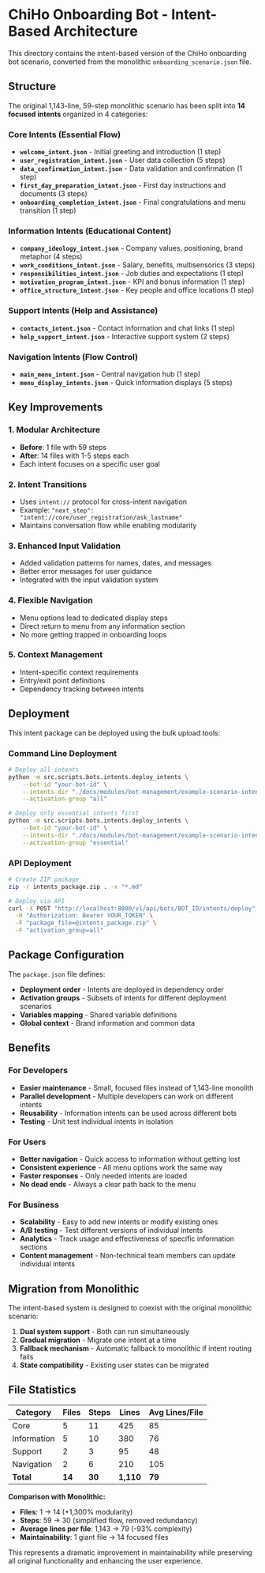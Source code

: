 # ChiHo Onboarding Bot - Intent-Based Architecture

This directory contains the intent-based version of the ChiHo onboarding bot scenario, converted from the monolithic `onboarding_scenario.json` file.

## Structure

The original 1,143-line, 59-step monolithic scenario has been split into **14 focused intents** organized in 4 categories:

### Core Intents (Essential Flow)
- **`welcome_intent.json`** - Initial greeting and introduction (1 step)
- **`user_registration_intent.json`** - User data collection (5 steps)
- **`data_confirmation_intent.json`** - Data validation and confirmation (1 step) 
- **`first_day_preparation_intent.json`** - First day instructions and documents (3 steps)
- **`onboarding_completion_intent.json`** - Final congratulations and menu transition (1 step)

### Information Intents (Educational Content)
- **`company_ideology_intent.json`** - Company values, positioning, brand metaphor (4 steps)
- **`work_conditions_intent.json`** - Salary, benefits, multisensorics (3 steps)
- **`responsibilities_intent.json`** - Job duties and expectations (1 step)
- **`motivation_program_intent.json`** - KPI and bonus information (1 step)
- **`office_structure_intent.json`** - Key people and office locations (1 step)

### Support Intents (Help and Assistance)
- **`contacts_intent.json`** - Contact information and chat links (1 step)
- **`help_support_intent.json`** - Interactive support system (2 steps)

### Navigation Intents (Flow Control)
- **`main_menu_intent.json`** - Central navigation hub (1 step)
- **`menu_display_intents.json`** - Quick information displays (5 steps)

## Key Improvements

### 1. Modular Architecture
- **Before**: 1 file with 59 steps
- **After**: 14 files with 1-5 steps each
- Each intent focuses on a specific user goal

### 2. Intent Transitions
- Uses `intent://` protocol for cross-intent navigation
- Example: `"next_step": "intent://core/user_registration/ask_lastname"`
- Maintains conversation flow while enabling modularity

### 3. Enhanced Input Validation
- Added validation patterns for names, dates, and messages
- Better error messages for user guidance
- Integrated with the input validation system

### 4. Flexible Navigation
- Menu options lead to dedicated display steps
- Direct return to menu from any information section
- No more getting trapped in onboarding loops

### 5. Context Management
- Intent-specific context requirements
- Entry/exit point definitions
- Dependency tracking between intents

## Deployment

This intent package can be deployed using the bulk upload tools:

### Command Line Deployment
```bash
# Deploy all intents
python -m src.scripts.bots.intents.deploy_intents \
    --bot-id "your-bot-id" \
    --intents-dir "./docs/modules/bot-management/example-scenario-intents/" \
    --activation-group "all"

# Deploy only essential intents first
python -m src.scripts.bots.intents.deploy_intents \
    --bot-id "your-bot-id" \
    --intents-dir "./docs/modules/bot-management/example-scenario-intents/" \
    --activation-group "essential"
```

### API Deployment
```bash
# Create ZIP package
zip -r intents_package.zip . -x "*.md"

# Deploy via API
curl -X POST "http://localhost:8000/v1/api/bots/BOT_ID/intents/deploy" \
  -H "Authorization: Bearer YOUR_TOKEN" \
  -F "package_file=@intents_package.zip" \
  -F "activation_group=all"
```

## Package Configuration

The `package.json` file defines:
- **Deployment order** - Intents are deployed in dependency order
- **Activation groups** - Subsets of intents for different deployment scenarios
- **Variables mapping** - Shared variable definitions
- **Global context** - Brand information and common data

## Benefits

### For Developers
- **Easier maintenance** - Small, focused files instead of 1,143-line monolith
- **Parallel development** - Multiple developers can work on different intents
- **Reusability** - Information intents can be used across different bots
- **Testing** - Unit test individual intents in isolation

### For Users
- **Better navigation** - Quick access to information without getting lost
- **Consistent experience** - All menu options work the same way
- **Faster responses** - Only needed intents are loaded
- **No dead ends** - Always a clear path back to the menu

### For Business
- **Scalability** - Easy to add new intents or modify existing ones
- **A/B testing** - Test different versions of individual intents
- **Analytics** - Track usage and effectiveness of specific information sections
- **Content management** - Non-technical team members can update individual intents

## Migration from Monolithic

The intent-based system is designed to coexist with the original monolithic scenario:

1. **Dual system support** - Both can run simultaneously
2. **Gradual migration** - Migrate one intent at a time
3. **Fallback mechanism** - Automatic fallback to monolithic if intent routing fails
4. **State compatibility** - Existing user states can be migrated

## File Statistics

| Category | Files | Steps | Lines | Avg Lines/File |
|----------|-------|-------|-------|----------------|
| Core | 5 | 11 | 425 | 85 |
| Information | 5 | 10 | 380 | 76 |
| Support | 2 | 3 | 95 | 48 |
| Navigation | 2 | 6 | 210 | 105 |
| **Total** | **14** | **30** | **1,110** | **79** |

**Comparison with Monolithic:**
- **Files**: 1 → 14 (+1,300% modularity)
- **Steps**: 59 → 30 (simplified flow, removed redundancy)
- **Average lines per file**: 1,143 → 79 (-93% complexity)
- **Maintainability**: 1 giant file → 14 focused files

This represents a dramatic improvement in maintainability while preserving all original functionality and enhancing the user experience.